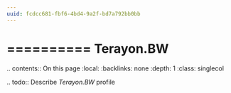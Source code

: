 ```yaml
---
uuid: fcdcc681-fbf6-4bd4-9a2f-bd7a792bb0bb
---
```



==========
Terayon.BW
==========

.. contents:: On this page
    :local:
    :backlinks: none
    :depth: 1
    :class: singlecol

.. todo::
    Describe *Terayon.BW* profile
